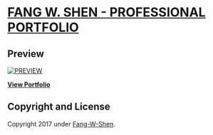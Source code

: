 # [FANG W. SHEN - PROFESSIONAL PORTFOLIO](https://fang-w-shen.github.io/Professional-Portfolio/)

## Preview

[![PREVIEW](https://github.com/fang-w-shen/Professional-Portfolio/blob/master/img/portfolio/preview.png)](https://fang-w-shen.github.io/Professional-Portfolio/)


**[View Portfolio](https://fang-w-shen.github.io/Professional-Portfolio/)**


## Copyright and License
Copyright 2017 under [Fang-W-Shen](https://github.com/fang-w-shen).
